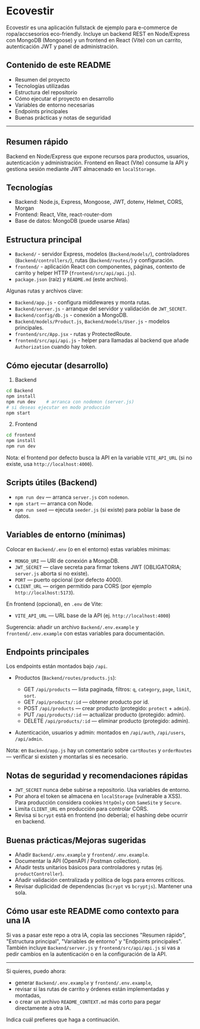 
# Ecovestir

Ecovestir es una aplicación fullstack de ejemplo para e-commerce de ropa/accsesorios eco-friendly. Incluye un backend REST en Node/Express con MongoDB (Mongoose) y un frontend en React (Vite) con un carrito, autenticación JWT y panel de administración.

## Contenido de este README
- Resumen del proyecto
- Tecnologías utilizadas
- Estructura del repositorio
- Cómo ejecutar el proyecto en desarrollo
- Variables de entorno necesarias
- Endpoints principales
- Buenas prácticas y notas de seguridad

---

## Resumen rápido
Backend en Node/Express que expone recursos para productos, usuarios, autenticación y administración. Frontend en React (Vite) consume la API y gestiona sesión mediante JWT almacenado en `localStorage`.

## Tecnologías
- Backend: Node.js, Express, Mongoose, JWT, dotenv, Helmet, CORS, Morgan
- Frontend: React, Vite, react-router-dom
- Base de datos: MongoDB (puede usarse Atlas)

## Estructura principal
- `Backend/` - servidor Express, modelos (`Backend/models/`), controladores (`Backend/controllers/`), rutas (`Backend/routes/`) y configuración.
- `frontend/` - aplicación React con componentes, páginas, contexto de carrito y helper HTTP (`frontend/src/api/api.js`).
- `package.json` (raíz) y `README.md` (este archivo).

Algunas rutas y archivos clave:
- `Backend/app.js` - configura middlewares y monta rutas.
- `Backend/server.js` - arranque del servidor y validación de `JWT_SECRET`.
- `Backend/config/db.js` - conexión a MongoDB.
- `Backend/models/Product.js`, `Backend/models/User.js` - modelos principales.
- `frontend/src/App.jsx` - rutas y ProtectedRoute.
- `frontend/src/api/api.js` - helper para llamadas al backend que añade `Authorization` cuando hay token.

## Cómo ejecutar (desarrollo)

1) Backend

```bash
cd Backend
npm install
npm run dev    # arranca con nodemon (server.js)
# si deseas ejecutar en modo producción
npm start
```

2) Frontend

```bash
cd frontend
npm install
npm run dev
```

Nota: el frontend por defecto busca la API en la variable `VITE_API_URL` (si no existe, usa `http://localhost:4000`).

## Scripts útiles (Backend)
- `npm run dev` — arranca `server.js` con `nodemon`.
- `npm start` — arranca con Node.
- `npm run seed` — ejecuta `seeder.js` (si existe) para poblar la base de datos.

## Variables de entorno (mínimas)
Colocar en `Backend/.env` (o en el entorno) estas variables mínimas:

- `MONGO_URI` — URI de conexión a MongoDB.
- `JWT_SECRET` — clave secreta para firmar tokens JWT (OBLIGATORIA; `server.js` aborta si no existe).
- `PORT` — puerto opcional (por defecto 4000).
- `CLIENT_URL` — origen permitido para CORS (por ejemplo `http://localhost:5173`).

En frontend (opcional), en `.env` de Vite:

- `VITE_API_URL` — URL base de la API (ej. `http://localhost:4000`)

Sugerencia: añadir un archivo `Backend/.env.example` y `frontend/.env.example` con estas variables para documentación.

## Endpoints principales
Los endpoints están montados bajo `/api`.

- Productos (`Backend/routes/products.js`):
  - GET `/api/products` — lista paginada, filtros: `q`, `category`, `page`, `limit`, `sort`.
  - GET `/api/products/:id` — obtener producto por id.
  - POST `/api/products` — crear producto (protegido: `protect` + `admin`).
  - PUT `/api/products/:id` — actualizar producto (protegido: admin).
  - DELETE `/api/products/:id` — eliminar producto (protegido: admin).

- Autenticación, usuarios y admin: montados en `/api/auth`, `/api/users`, `/api/admin`.

Nota: en `Backend/app.js` hay un comentario sobre `cartRoutes` y `orderRoutes` — verificar si existen y montarlas si es necesario.

## Notas de seguridad y recomendaciones rápidas
- `JWT_SECRET` nunca debe subirse a repositorio. Usa variables de entorno.
- Por ahora el token se almacena en `localStorage` (vulnerable a XSS). Para producción considera cookies `httpOnly` con `SameSite` y `Secure`.
- Limita `CLIENT_URL` en producción para controlar CORS.
- Revisa si `bcrypt` está en frontend (no debería); el hashing debe ocurrir en backend.

## Buenas prácticas/Mejoras sugeridas
- Añadir `Backend/.env.example` y `frontend/.env.example`.
- Documentar la API (OpenAPI / Postman collection).
- Añadir tests unitarios básicos para controladores y rutas (ej. `productController`).
- Añadir validación centralizada y política de logs para errores críticos.
- Revisar duplicidad de dependencias (`bcrypt` vs `bcryptjs`). Mantener una sola.

## Cómo usar este README como contexto para una IA
Si vas a pasar este repo a otra IA, copia las secciones "Resumen rápido", "Estructura principal", "Variables de entorno" y "Endpoints principales". También incluye `Backend/server.js` y `frontend/src/api/api.js` si vas a pedir cambios en la autenticación o en la configuración de la API.

---

Si quieres, puedo ahora:
- generar `Backend/.env.example` y `frontend/.env.example`,
- revisar si las rutas de carrito y órdenes están implementadas y montadas,
- o crear un archivo `README_CONTEXT.md` más corto para pegar directamente a otra IA.

Indica cuál prefieres que haga a continuación.

